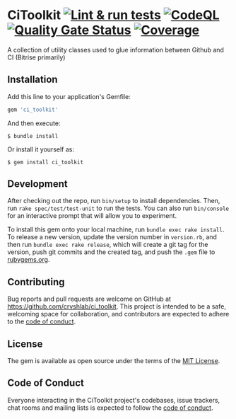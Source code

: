 # CiToolkit [![Lint & run tests](https://github.com/crvshlab/ci_toolkit/actions/workflows/lint_test_and_release.yml/badge.svg)](https://github.com/crvshlab/ci_toolkit/actions/workflows/lint_and_run_tests.yml) [![CodeQL](https://github.com/crvshlab/ci_toolkit/actions/workflows/codeql-analysis.yml/badge.svg)](https://github.com/crvshlab/ci_toolkit/actions/workflows/codeql-analysis.yml.yml) [![Quality Gate Status](https://sonarcloud.io/api/project_badges/measure?project=crvshlab_ci_toolkit&metric=alert_status&token=f10d3b754be5144c5acced94b8f2fe8705045db7)](https://sonarcloud.io/dashboard?id=crvshlab_ci_toolkit) [![Coverage](https://sonarcloud.io/api/project_badges/measure?project=crvshlab_ci_toolkit&metric=coverage&token=f10d3b754be5144c5acced94b8f2fe8705045db7)](https://sonarcloud.io/dashboard?id=crvshlab_ci_toolkit) 

A collection of utility classes used to glue information between Github and CI (Bitrise primarily)
## Installation

Add this line to your application's Gemfile:

```ruby
gem 'ci_toolkit'
```

And then execute:

    $ bundle install

Or install it yourself as:

    $ gem install ci_toolkit

## Development

After checking out the repo, run `bin/setup` to install dependencies. Then, run `rake spec/test/test-unit` to run the tests. You can also run `bin/console` for an interactive prompt that will allow you to experiment.

To install this gem onto your local machine, run `bundle exec rake install`. To release a new version, update the version number in `version.rb`, and then run `bundle exec rake release`, which will create a git tag for the version, push git commits and the created tag, and push the `.gem` file to [rubygems.org](https://rubygems.org).

## Contributing

Bug reports and pull requests are welcome on GitHub at https://github.com/crvshlab/ci_toolkit. This project is intended to be a safe, welcoming space for collaboration, and contributors are expected to adhere to the [code of conduct](https://github.com/[USERNAME]/ci_toolkit/blob/master/CODE_OF_CONDUCT.md).

## License

The gem is available as open source under the terms of the [MIT License](https://opensource.org/licenses/MIT).

## Code of Conduct

Everyone interacting in the CiToolkit project's codebases, issue trackers, chat rooms and mailing lists is expected to follow the [code of conduct](https://github.com/[USERNAME]/ci_toolkit/blob/master/CODE_OF_CONDUCT.md).
